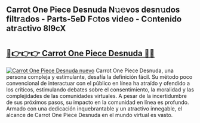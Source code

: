 ## Carrot One Piece Desnuda N𝚞𝚎vos desn𝚞dos filtr𝚊dos - Parts-5eD F𝚘tos vid𝚎o - C𝚘ntenido atr𝚊ctivo 8I9cX

# <h2><a href="http://mb7d6rb.tromn.icu/?c=Carrot+One+Piece+Desnuda">🔗👉👉👉 Carrot One Piece Desnuda 🔗🔗</a></h2>

[![Carrot One Piece Desnuda nuevo](https://i.imgur.com/pEAQMta.gif)](http://mb7d6rb.tromn.icu/?c=Carrot+One+Piece+Desnuda)
Carrot One Piece Desnuda, una persona compleja y estimulante, desafía la definición fácil. Su método poco convencional de interactuar con el público en línea ha atraído y ofendido a los críticos, estimulando debates sobre el consentimiento, la moralidad y las complejidades de las comunidades virtuales. A pesar de la incertidumbre de sus próximos pasos, su impacto en la comunidad en línea es profundo. Armado con una dedicación inquebrantable y un atractivo innegable, el alcance de Carrot One Piece Desnuda en el mundo virtual es vasto.
